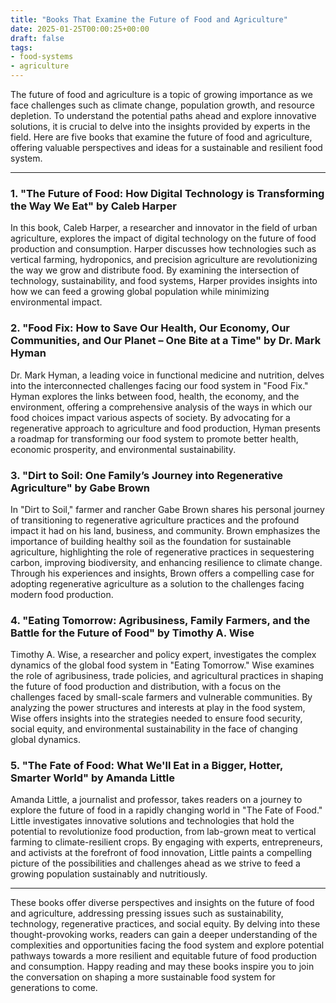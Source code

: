 ```yaml
---
title: "Books That Examine the Future of Food and Agriculture"
date: 2025-01-25T00:00:25+00:00
draft: false
tags: 
- food-systems
- agriculture
---
```


The future of food and agriculture is a topic of growing importance as we face challenges such as climate change, population growth, and resource depletion. To understand the potential paths ahead and explore innovative solutions, it is crucial to delve into the insights provided by experts in the field. Here are five books that examine the future of food and agriculture, offering valuable perspectives and ideas for a sustainable and resilient food system.

---

### 1. "The Future of Food: How Digital Technology is Transforming the Way We Eat" by Caleb Harper

In this book, Caleb Harper, a researcher and innovator in the field of urban agriculture, explores the impact of digital technology on the future of food production and consumption. Harper discusses how technologies such as vertical farming, hydroponics, and precision agriculture are revolutionizing the way we grow and distribute food. By examining the intersection of technology, sustainability, and food systems, Harper provides insights into how we can feed a growing global population while minimizing environmental impact.

### 2. "Food Fix: How to Save Our Health, Our Economy, Our Communities, and Our Planet – One Bite at a Time" by Dr. Mark Hyman

Dr. Mark Hyman, a leading voice in functional medicine and nutrition, delves into the interconnected challenges facing our food system in "Food Fix." Hyman explores the links between food, health, the economy, and the environment, offering a comprehensive analysis of the ways in which our food choices impact various aspects of society. By advocating for a regenerative approach to agriculture and food production, Hyman presents a roadmap for transforming our food system to promote better health, economic prosperity, and environmental sustainability.

### 3. "Dirt to Soil: One Family’s Journey into Regenerative Agriculture" by Gabe Brown

In "Dirt to Soil," farmer and rancher Gabe Brown shares his personal journey of transitioning to regenerative agriculture practices and the profound impact it had on his land, business, and community. Brown emphasizes the importance of building healthy soil as the foundation for sustainable agriculture, highlighting the role of regenerative practices in sequestering carbon, improving biodiversity, and enhancing resilience to climate change. Through his experiences and insights, Brown offers a compelling case for adopting regenerative agriculture as a solution to the challenges facing modern food production.

### 4. "Eating Tomorrow: Agribusiness, Family Farmers, and the Battle for the Future of Food" by Timothy A. Wise

Timothy A. Wise, a researcher and policy expert, investigates the complex dynamics of the global food system in "Eating Tomorrow." Wise examines the role of agribusiness, trade policies, and agricultural practices in shaping the future of food production and distribution, with a focus on the challenges faced by small-scale farmers and vulnerable communities. By analyzing the power structures and interests at play in the food system, Wise offers insights into the strategies needed to ensure food security, social equity, and environmental sustainability in the face of changing global dynamics.

### 5. "The Fate of Food: What We'll Eat in a Bigger, Hotter, Smarter World" by Amanda Little

Amanda Little, a journalist and professor, takes readers on a journey to explore the future of food in a rapidly changing world in "The Fate of Food." Little investigates innovative solutions and technologies that hold the potential to revolutionize food production, from lab-grown meat to vertical farming to climate-resilient crops. By engaging with experts, entrepreneurs, and activists at the forefront of food innovation, Little paints a compelling picture of the possibilities and challenges ahead as we strive to feed a growing population sustainably and nutritiously.

---

These books offer diverse perspectives and insights on the future of food and agriculture, addressing pressing issues such as sustainability, technology, regenerative practices, and social equity. By delving into these thought-provoking works, readers can gain a deeper understanding of the complexities and opportunities facing the food system and explore potential pathways towards a more resilient and equitable future of food production and consumption. Happy reading and may these books inspire you to join the conversation on shaping a more sustainable food system for generations to come.